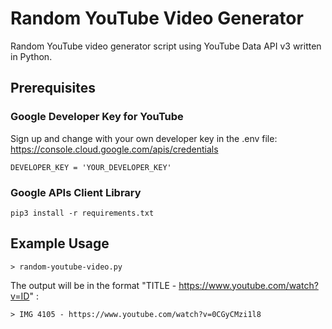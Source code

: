 # Random YouTube Video Generator
Random YouTube video generator script using YouTube Data API v3 written in Python.

## Prerequisites
### Google Developer Key for YouTube

Sign up and change with your own developer key in the .env file: https://console.cloud.google.com/apis/credentials

`DEVELOPER_KEY = 'YOUR_DEVELOPER_KEY'`

### Google APIs Client Library

`pip3 install -r requirements.txt`

## Example Usage
`> random-youtube-video.py`

The output will be in the format "TITLE - https://www.youtube.com/watch?v=ID" :

`> IMG 4105 - https://www.youtube.com/watch?v=0CGyCMzi1l8`